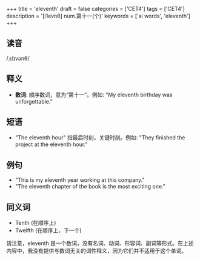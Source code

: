 +++
title = 'eleventh'
draft = false
categories = ['CET4']
tags = ['CET4']
description = '[iˈlevnθ] num.第十一(个)'
keywords = ['ai words', 'eleventh']
+++

## 读音
/ˌɛlɪvənθ/

## 释义
- **数词**: 顺序数词，意为“第十一”。例如: "My eleventh birthday was unforgettable."

## 短语
- "The eleventh hour" 指最后时刻，关键时刻。例如: "They finished the project at the eleventh hour."

## 例句
- "This is my eleventh year working at this company."
- "The eleventh chapter of the book is the most exciting one."

## 同义词
- Tenth (在顺序上)
- Twelfth (在顺序上，下一个)

请注意，eleventh 是一个数词，没有名词、动词、形容词、副词等形式。在上述内容中，我没有提供与数词无关的词性释义，因为它们并不适用于这个单词。
